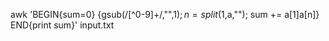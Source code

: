 awk 'BEGIN{sum=0} {gsub(/[^0-9]+/,"",$1); n=split($1,a,""); sum +=  a[1]a[n]} END{print sum}' input.txt
